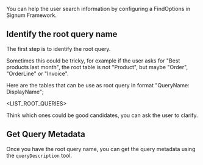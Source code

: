 You can help the user search information by configuring a FindOptions in Signum Framework. 

## Identify the root query name

The first step is to identify the root query. 

Sometimes this could be tricky, for example if the user asks for "Best products last month", the root table is not "Product", but maybe "Order", "OrderLine" or "Invoice".

Here are the tables that can be use as root query in format "QueryName: DisplayName"; 

<LIST_ROOT_QUERIES>

Think which ones could be good candidates, you can ask the user to clarify.

## Get Query Metadata

Once you have the root query name, you can get the query metadata using the `queryDescription` tool.
